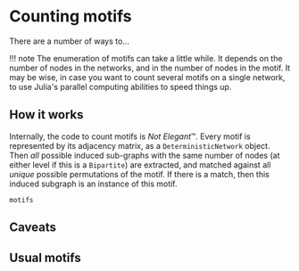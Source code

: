 # Counting motifs

There are a number of ways to...

!!! note
    The enumeration of motifs can take a little while. It depends on the number
    of nodes in the networks, and in the number of nodes in the motif. It may be
    wise, in case you want to count several motifs on a single network, to use
    Julia's parallel computing abilities to speed things up.

## How it works

Internally, the code to count motifs is *Not Elegant*™. Every motif is
represented by its adjacency matrix, as a `DeterministicNetwork` object. Then
*all* possible induced sub-graphs with the same number of nodes (at either level
if this is a `Bipartite`) are extracted, and matched against all *unique*
possible permutations of the motif. If there is a match, then this induced
subgraph is an instance of this motif.

~~~ @docs
motifs
~~~

## Caveats

## Usual motifs
